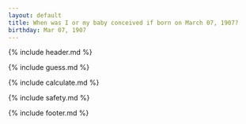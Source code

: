 ```yaml
---
layout: default
title: When was I or my baby conceived if born on March 07, 1907?
birthday: Mar 07, 1907
---
```


{% include header.md %}

{% include guess.md %}

{% include calculate.md %}

{% include safety.md %}

{% include footer.md %}



